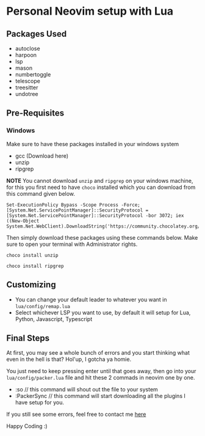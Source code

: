 # Personal Neovim setup with Lua

## Packages Used

- autoclose
- harpoon
- lsp
- mason
- numbertoggle
- telescope
- treesitter
- undotree

## Pre-Requisites

### Windows
Make sure to have these packages installed in your windows system

- gcc (Download here)
- unzip
- ripgrep

**NOTE**
You cannot download `unzip` and `ripgrep` on your windows machine, for this you first need to have `choco` installed which you can download from this command given below.

```
Set-ExecutionPolicy Bypass -Scope Process -Force; [System.Net.ServicePointManager]::SecurityProtocol = [System.Net.ServicePointManager]::SecurityProtocol -bor 3072; iex ((New-Object System.Net.WebClient).DownloadString('https://community.chocolatey.org/install.ps1'))
```

Then simply download these packages using these commands below. Make sure to open your terminal with Administrator rights.

`choco install unzip`

`choco install ripgrep`

## Customizing

- You can change your default leader to whatever you want in `lua/config/remap.lua`
- Select whichever LSP you want to use, by default it will setup for Lua, Python, Javascript, Typescript

## Final Steps

At first, you may see a whole bunch of errors and you start thinking what even in the hell is that? Hol'up, I gotcha ya homie.

You just need to keep pressing enter until that goes away, then go into your `lua/config/packer.lua` file and hit these 2 commads in neovim one by one.

- :so // this command will shout out the file to your system
- :PackerSync // this command will start downloading all the plugins I have setup for you.

If you still see some errors, feel free to contact me [here](https://wa.me/923334574770)

Happy Coding :)
